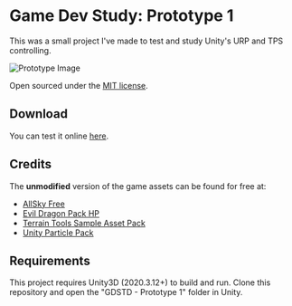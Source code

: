 # Game Dev Study: Prototype 1
This was a small project I've made to test and study Unity's URP and TPS controlling.

![Prototype Image](https://github.com/lcscout/GDSTD-Prototype-1/blob/main/gdstd1.png "Prototype Image")

Open sourced under the [MIT license](https://github.com/lcscout/GDSTD-Prototype-1/blob/main/LICENSE).

## Download
You can test it online [here]([https://play.unity.com/mg/other/builds-5g-2](https://play.unity.com/pt/games/cf44b639-2185-4618-9965-7c1a9f0d275b/gdstd-prototype-1)).

## Credits
The **unmodified** version of the game assets can be found for free at:
- [AllSky Free](https://assetstore.unity.com/packages/2d/textures-materials/sky/allsky-free-10-sky-skybox-set-146014)
- [Evil Dragon Pack HP](https://assetstore.unity.com/packages/3d/characters/creatures/evil-dragon-pack-hp-79398)
- [Terrain Tools Sample Asset Pack](https://assetstore.unity.com/packages/2d/textures-materials/nature/terrain-tools-sample-asset-pack-145808)
- [Unity Particle Pack](https://assetstore.unity.com/packages/essentials/tutorial-projects/unity-particle-pack-127325)

## Requirements
This project requires Unity3D (2020.3.12+) to build and run. Clone this repository and open the "GDSTD - Prototype 1" folder in Unity.
